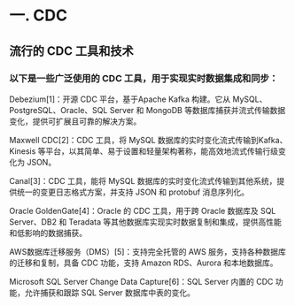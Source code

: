 # 一. CDC
## 流行的 CDC 工具和技术
### 以下是一些广泛使用的 CDC 工具，用于实现实时数据集成和同步：

Debezium[1]：开源 CDC 平台，基于Apache Kafka 构建。它从 MySQL、PostgreSQL、Oracle、SQL Server 和 MongoDB 等数据库捕获并流式传输数据变化，提供可扩展且可靠的解决方案。

Maxwell CDC[2]：CDC 工具，将 MySQL 数据库的实时变化流式传输到Kafka、Kinesis 等平台，以其简单、易于设置和轻量架构著称，能高效地流式传输行级变化为 JSON。

Canal[3]：CDC 工具，能将 MySQL 数据库的实时变化流式传输到其他系统，提供统一的变更日志格式方案，并支持 JSON 和 protobuf 消息序列化。

Oracle GoldenGate[4]：Oracle 的 CDC 工具，用于跨 Oracle 数据库及 SQL Server、DB2 和 Teradata 等其他数据库实现实时数据复制和集成，提供高性能和低影响的数据捕获。

AWS数据库迁移服务（DMS）[5]：支持完全托管的 AWS 服务，支持各种数据库的迁移和复制，具备 CDC 功能，支持 Amazon RDS、Aurora 和本地数据库。

Microsoft SQL Server Change Data Capture[6]：SQL Server 内置的 CDC 功能，允许捕获和跟踪 SQL Server 数据库中表的变化。

